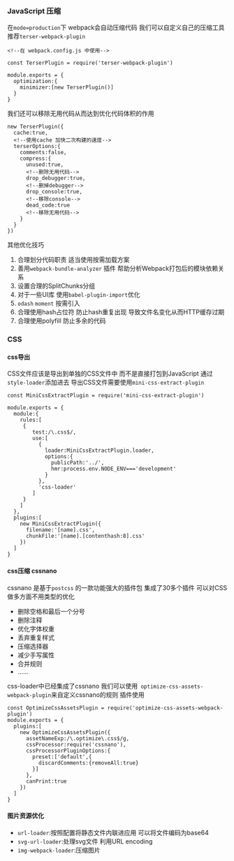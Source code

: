 ### JavaScript 压缩
在```mode=production```下 webpack会自动压缩代码 我们可以自定义自己的压缩工具 推荐```terser-webpack-plugin```

```
<!--在 webpack.config.js 中使用-->

const TerserPlugin = require('terser-webpack-plugin')

module.exports = {
  optimization:{
    minimizer:[new TerserPlugin()]  
  }    
}

```
我们还可以移除无用代码从而达到优化代码体积的作用
```
new TerserPlugin({
  cache:true,
  <!--使用cache 加快二次构建的速度-->
  terserOptions:{
    comments:false,
    compress:{
      unused:true,
      <!--删除无用代码-->
      drop_debugger:true,
      <!--删掉debugger-->
      drop_console:true,
      <!--移除console-->
      dead_code:true
      <!--移除无用代码-->
    }
  }
})
```
其他优化技巧
1. 合理划分代码职责 适当使用按需加载方案
2. 善用```webpack-bundle-analyzer``` 插件 帮助分析Webpack打包后的模块依赖关系
3. 设置合理的SplitChunks分组
4. 对于一些UI库 使用```babel-plugin-import```优化
5. ```odash``` ```moment``` 按需引入
6. 合理使用hash占位符 防止hash重复出现 导致文件名变化从而HTTP缓存过期
7. 合理使用polyfill 防止多余的代码

### CSS
#### css导出
CSS文件应该是导出到单独的CSS文件中 而不是直接打包到JavaScript 通过```style-loader```添加进去 
导出CSS文件需要使用```mini-css-extract-plugin```
```
const MiniCssExtractPlugin = require('mini-css-extract-plugin')

module.exports = {
  module:{
    rules:[
     {
        test:/\.css$/,
        use:[
          {
            loader:MiniCssExtractPlugin.loader,
            options:{
              publicPath:'../',
              hmr:process.env.NODE_ENV==='development'
            }
          },
          'css-loader'
        ]
     }    
    ]  
  },
  plugins:[
    new MiniCssExtractPlugin({
      filename:'[name].css',
      chunkFile:'[name].[contenthash:8].css'
    })
  ]
}

```
#### css压缩  cssnano
cssnano 是基于```postcss``` 的一款功能强大的插件包 集成了30多个插件 可以对CSS做多方面不用类型的优化

- 删除空格和最后一个分号
- 删除注释
- 优化字体权重
- 丢弃重复样式
- 压缩选择器
- 减少手写属性
- 合并规则
- ......

css-loader中已经集成了cssnano 我们可以使用``` optimize-css-assets-webpack-plugin```来自定义cssnano的规则
插件使用
```
const OptimizeCssAssetsPlugin = require('optimize-css-assets-webpack-plugin')
module.exports = {
  plugins:[
    new OptimizeCssAssetsPlugin({
      assetNameExp:/\.optimize\.css$/g,
      cssProcessor:require('cssnano'),
      cssProcessorPluginOptions:{
        preset:['default',{
          discardComments:{removeAll:true}    
        }]  
      },
      canPrint:true
    })
  ]    
}
```

#### 图片资源优化
- ```url-loader```:按照配置将静态文件内联进应用 可以将文件编码为base64
- ```svg-url-loader```:处理svg文件 利用URL encoding
- ```img-webpack-loader```:压缩图片